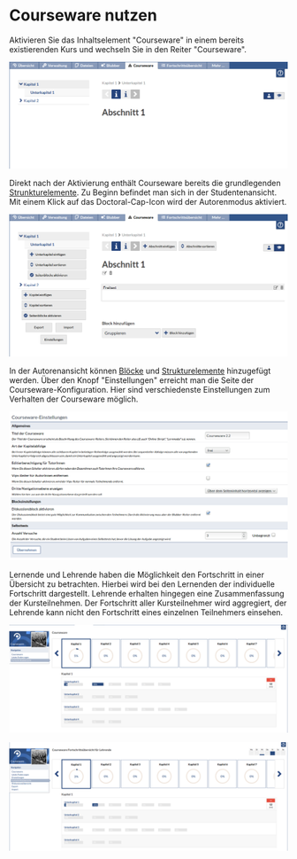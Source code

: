 Courseware nutzen
=================

Aktivieren Sie das Inhaltselement "Courseware" in einem bereits existierenden Kurs 
und wechseln Sie in den Reiter "Courseware".

![Courseware direkt nach der Aktivierung](img/start.png)

Direkt nach der Aktivierung enthält Courseware bereits die grundlegenden 
[Strunkturelemente](structure.md). Zu Beginn befindet man sich in der Studentenansicht. 
Mit einem Klick auf das Doctoral-Cap-Icon wird der Autorenmodus aktiviert. 

![Autorenansicht](img/start_edit.png)

In der Autorenansicht können [Blöcke](blocks.md) und [Strukturelemente](structure.md) 
hinzugefügt werden. Über den Knopf "Einstellungen" erreicht man die Seite der 
Courseware-Konfiguration. Hier sind verschiedenste Einstellungen zum Verhalten der 
Courseware möglich.

![Coursewareeinstellungen](img/settings.png)

Lernende und Lehrende haben die Möglichkeit den Fortschritt in einer Übersicht zu betrachten.
Hierbei wird bei den Lernenden der individuelle Fortschritt dargestellt. Lehrende erhalten hingegen eine
Zusammenfassung der Kursteilnehmen. Der Fortschritt aller Kursteilnehmer wird aggregiert, der Lehrende 
kann nicht den Fortschritt eines einzelnen Teilnehmers einsehen.

![Coursewareeinstellungen](img/progress.png)

![Coursewareeinstellungen](img/cpo.png)
